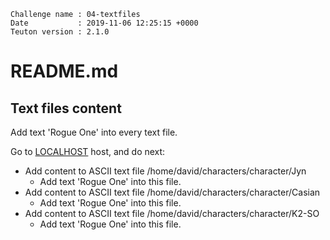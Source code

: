 ```
Challenge name : 04-textfiles
Date           : 2019-11-06 12:25:15 +0000
Teuton version : 2.1.0
```
# README.md

## Text files content

Add text 'Rogue One' into every text file.

Go to [LOCALHOST](#required-hosts) host, and do next:
* Add content to ASCII text file /home/david/characters/character/Jyn
    * Add text 'Rogue One' into this file.
* Add content to ASCII text file /home/david/characters/character/Casian
    * Add text 'Rogue One' into this file.
* Add content to ASCII text file /home/david/characters/character/K2-SO
    * Add text 'Rogue One' into this file.
